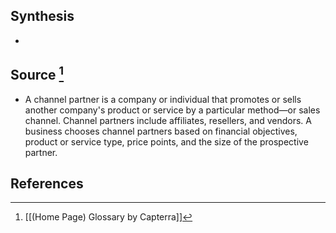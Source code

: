 ## Synthesis
- 
## Source [^1]
- A channel partner is a company or individual that promotes or sells another company's product or service by a particular method—or sales channel. Channel partners include affiliates, resellers, and vendors. A business chooses channel partners based on financial objectives, product or service type, price points, and the size of the prospective partner.
## References

[^1]: [[(Home Page) Glossary by Capterra]]